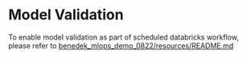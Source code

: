 # Model Validation
To enable model validation as part of scheduled databricks workflow, please refer to [benedek_mlops_demo_0822/resources/README.md](../resources/README.md)
